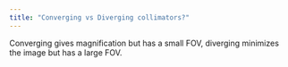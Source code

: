 ```yaml
---
title: "Converging vs Diverging collimators?"
---
```

Converging gives magnification but has a small FOV, diverging minimizes the image but has a large FOV.

